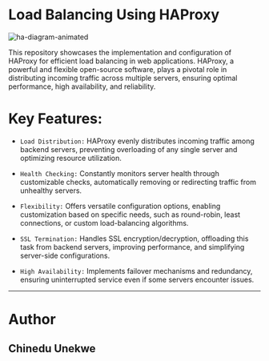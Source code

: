 # Load Balancing Using HAProxy

![ha-diagram-animated](https://github.com/Lasgedu/alu-system_engineering-devops/assets/110787129/1793ddcd-17a8-4dae-8d8d-89368958b530)

This repository showcases the implementation and configuration of HAProxy for efficient load balancing in web applications. HAProxy, a powerful and flexible open-source software, plays a pivotal role in distributing incoming traffic across multiple servers, ensuring optimal performance, high availability, and reliability.

# Key Features:
- `Load Distribution:` HAProxy evenly distributes incoming traffic among backend servers, preventing overloading of any single server and optimizing resource utilization.

- `Health Checking:` Constantly monitors server health through customizable checks, automatically removing or redirecting traffic from unhealthy servers.

- `Flexibility:` Offers versatile configuration options, enabling customization based on specific needs, such as round-robin, least connections, or custom load-balancing algorithms.

- `SSL Termination:` Handles SSL encryption/decryption, offloading this task from backend servers, improving performance, and simplifying server-side configurations.

- `High Availability:` Implements failover mechanisms and redundancy, ensuring uninterrupted service even if some servers encounter issues.

<hr>

# Author
## Chinedu Unekwe
